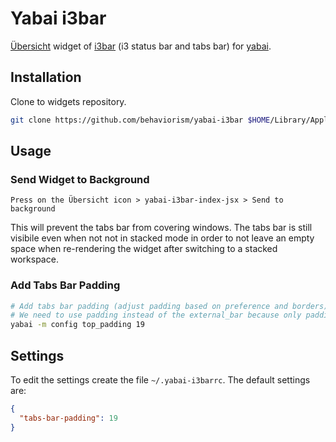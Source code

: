 # Yabai i3bar

[Übersicht](https://github.com/felixhageloh/uebersicht) widget of [i3bar](https://i3wm.org/i3bar/manpage.html) (i3 status bar and tabs bar) for [yabai](https://github.com/koekeishiya/yabai).

## Installation

Clone to widgets repository.

```bash
git clone https://github.com/behaviorism/yabai-i3bar $HOME/Library/Application\ Support/Übersicht/widgets/yabai-i3bar
```

## Usage

### Send Widget to Background

`Press on the Übersicht icon > yabai-i3bar-index-jsx > Send to background`

This will prevent the tabs bar from covering windows. The tabs bar is still visibile even when not not in stacked mode in order to not leave an empty space when re-rendering the widget after switching to a stacked workspace.

### Add Tabs Bar Padding

```bash
# Add tabs bar padding (adjust padding based on preference and borders)
# We need to use padding instead of the external_bar because only padding can be adjusted
yabai -m config top_padding 19
```

## Settings

To edit the settings create the file `~/.yabai-i3barrc`. The default settings are:

```json
{
  "tabs-bar-padding": 19
}
```
